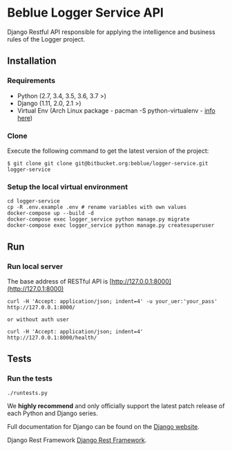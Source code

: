 # Beblue Logger Service API
Django Restful API responsible for applying the intelligence and business rules of the Logger project.

## Installation

### Requirements

* Python (2.7, 3.4, 3.5, 3.6, 3.7 >)
* Django (1.11, 2.0, 2.1 >)
* Virtual Env (Arch Linux package - pacman -S python-virtualenv - [info here](https://www.archlinux.org/packages/?name=python-virtualenv))

### Clone

Execute the following command to get the latest version of the project:

```terminal
$ git clone git clone git@bitbucket.org:beblue/logger-service.git logger-service
```

### Setup the local virtual environment
```terminal
cd logger-service
cp -R .env.example .env # rename variables with own values
docker-compose up --build -d
docker-compose exec logger_service python manage.py migrate 
docker-compose exec logger_service python manage.py createsuperuser 
```

## Run
### Run local server
The base address of RESTful API is [http://127.0.0.1:8000](http://127.0.1:8000)
```terminal
curl -H 'Accept: application/json; indent=4' -u your_uer:'your_pass' http://127.0.0.1:8000/

or without auth user

curl -H 'Accept: application/json; indent=4' http://127.0.0.1:8000/health/

```

## Tests
### Run the tests
```terminal
./runtests.py
```

We **highly recommend** and only officially support the latest patch release of
each Python and Django series.



Full documentation for Django can be found on the [Django website](http://laradock.io/).

Django Rest Framework [Django Rest Framework](https://www.django-rest-framework.org).
